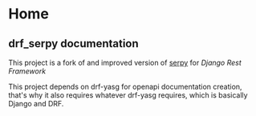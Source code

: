 # Home

## drf_serpy documentation

This project is a fork of and improved version of [serpy](https://github.com/clarkduvall/serpy) for *Django Rest Framework*

This project depends on drf-yasg for openapi documentation creation, that's why it also requires whatever drf-yasg requires, which is basically Django and DRF.

